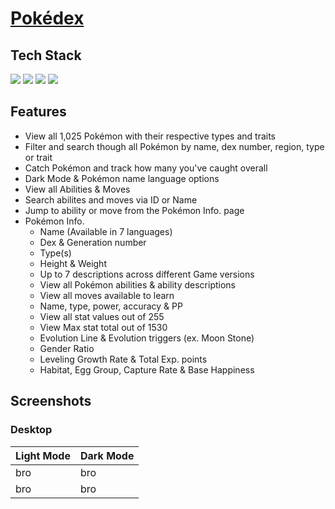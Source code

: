# <a href="https://giancarlo-k.github.io/pokedex/index.html">Pokédex</a>

<h2>Tech Stack</h2>

<img src="https://img.shields.io/badge/JavaScript-F7DF1E?style=for-the-badge&logo=javascript&logoColor=black"> <img src="https://img.shields.io/badge/HTML5-E34F26?style=for-the-badge&logo=html5&logoColor=white"> <img src="https://img.shields.io/badge/CSS3-1572B6?style=for-the-badge&logo=css3&logoColor=white"> <img src="https://img.shields.io/badge/POKÉAPI-FFCB05?style=for-the-badge&logo="> 

<h2>Features</h2>


 - View all 1,025 Pokémon with their respective types and traits
 - Filter and search though all Pokémon by name, dex number, region, type or trait
 - Catch Pokémon and track how many you've caught overall
 - Dark Mode & Pokémon name language options
 - View all Abilities & Moves
 - Search abilites and moves via ID or Name
 - Jump to ability or move from the Pokémon Info. page
 - Pokémon Info. 
	- Name (Available in 7 languages)
	- Dex & Generation number
	- Type(s)
	- Height & Weight
	- Up to 7 descriptions across different Game versions
	- View all Pokémon abilities & ability descriptions
	- View all moves available to learn
	- Name, type, power, accuracy & PP
	- View all stat values out of 255
	- View Max stat total out of 1530
	- Evolution Line & Evolution triggers (ex. Moon Stone)
	- Gender Ratio
	- Leveling Growth Rate & Total Exp. points
	- Habitat, Egg Group, Capture Rate & Base Happiness




 <h2>Screenshots</h2>

 <h3>Desktop</h3>

| Light Mode | Dark Mode |
| --- | --- |
| bro | bro |
| bro | bro |
